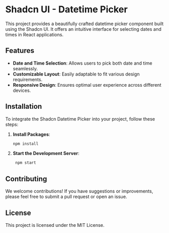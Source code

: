 # Shadcn UI - Datetime Picker

This project provides a beautifully crafted datetime picker component built using the Shadcn UI. It offers an intuitive interface for selecting dates and times in React applications.

## Features

- **Date and Time Selection**: Allows users to pick both date and time seamlessly.
- **Customizable Layout**: Easily adaptable to fit various design requirements.
- **Responsive Design**: Ensures optimal user experience across different devices.

## Installation

To integrate the Shadcn Datetime Picker into your project, follow these steps:

1. **Install Packages**:

   ```bash
   npm install
   ```

2. **Start the Development Server**:

   ```bash
    npm start
   ```

## Contributing

We welcome contributions! If you have suggestions or improvements, please feel free to submit a pull request or open an issue.

## License

This project is licensed under the MIT License.
